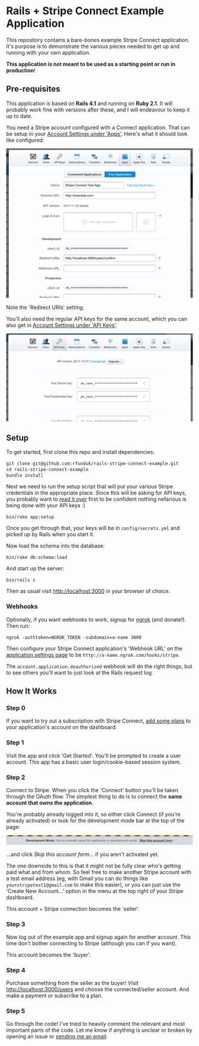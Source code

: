# Rails + Stripe Connect Example Application

This repository contains a bare-bones example Stripe Connect application.
It's purpose is to demonstrate the various pieces needed to get up and
running with your own application.

**This application is not meant to be used as a starting point or run in production**!

## Pre-requisites

This application is based on **Rails 4.1** and running on **Ruby 2.1**. It
will probably work fine with versions after these, and I will endeavour to keep
it up to date.

You need a Stripe account configured with a Connect application.
That can be setup in your
[Account Settings under 'Apps'](https://dashboard.stripe.com/account/applications/settings).
Here's what it should look like configured:

![App Configuration](./docs/app-setup.png)

Note the 'Redirect URIs' setting.

You'll also need the regular API keys for the same account, which
you can also get in [Account Settings under 'API Keys'](https://dashboard.stripe.com/account/apikeys).

![API Keys](./docs/api-keys.png)


## Setup

To get started, first clone this repo and install dependencies:

    git clone git@github.com:rfunduk/rails-stripe-connect-example.git
    cd rails-stripe-connect-example
    bundle install

Next we need to run the setup script that will put your various Stripe
credentials in the appropriate place. Since this will be asking for API
keys, you probably want to [read it over](./lib/tasks/setup.rake) first
to be confident nothing nefarious is being done with your API keys :)

    bin/rake app:setup

Once you get through that, your keys will be in `config/secrets.yml` and
picked up by Rails when you start it.

Now load the schema into the database:

    bin/rake db:schema:load

And start up the server:

    bin/rails s

Then as usual visit [http://localhost:3000](http://localhost:3000) in your
browser of choice.

### Webhooks

Optionally, if you want webhooks to work, signup for [ngrok](https://ngrok.com)
(and donate!). Then run:

    ngrok -authtoken=NGROK_TOKEN -subdomain=a-name 3000

Then configure your Stripe Connect application's 'Webhook URL' on the
[application settings page](https://dashboard.stripe.com/account/applications/settings)
to be `http://a-name.ngrok.com/hooks/stripe`.

The `account.application.deauthorized` webhook will do the right
things, but to see others you'll want to just look at the Rails request log.

## How It Works

### Step 0

If you want to try out a subscription with Stripe Connect,
[add some plans](https://dashboard.stripe.com/test/plans)
to your application's account on the dashboard.

### Step 1

Visit the app and click 'Get Started'. You'll be prompted to
create a user account. This app has a basic user login/cookie-based
session system.

### Step 2

Connect to Stripe. When you click the 'Connect' button you'll be
taken through the OAuth flow. The simplest thing to do is to
connect the **same account that owns the application**.

You're probably already logged into it, so either click Connect
(if you're already activated) or look for the development mode bar
at the top of the page:

![Development Mode Prompt](./docs/development-mode-bar.png)

...and click _Skip this account form..._ if you aren't activated yet.

The one downside to this is that it might not be fully clear who's
getting paid what and from whom. So feel free to make another
Stripe account with a test email address (eg, with Gmail you can
do things like `you+stripetest1@gmail.com` to make this easier),
or you can just use the 'Create New Account...' option in the
menu at the top right of your Stripe dashboard.

This account + Stripe connection becomes the 'seller'.

### Step 3

Now log out of the example app and signup again for another account.
This time don't bother connecting to Stripe (although you can if you want).

This account becomes the 'buyer'.

### Step 4

Purchase something from the seller as the buyer! Visit
[http://localhost:3000/users](http://localhost:3000/users) and
choose the connected/seller account. And make a payment or
subscribe to a plan.

### Step 5

Go through the code! I've tried to heavily comment the relevant and most
important parts of the code. Let me know if anything is unclear or
broken by opening an issue or [sending me an email](http://ryanfunduk.com).

